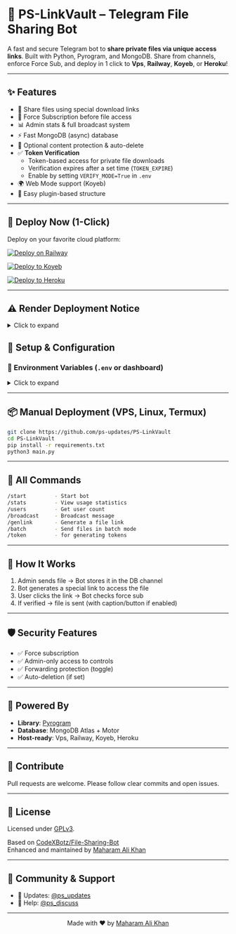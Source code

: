 # 🔐 PS-LinkVault – Telegram File Sharing Bot

A fast and secure Telegram bot to **share private files via unique access links**. Built with Python, Pyrogram, and MongoDB. Share from channels, enforce Force Sub, and deploy in 1 click to **Vps**, **Railway**, **Koyeb**, or **Heroku**!

---

## ✨ Features

- 🔗 Share files using special download links  
- 🚫 Force Subscription before file access  
- 📊 Admin stats & full broadcast system  
- ⚡ Fast MongoDB (async) database  
- 🔐 Optional content protection & auto-delete
- ✅ **Token Verification**
  - Token-based access for private file downloads
  - Verification expires after a set time (`TOKEN_EXPIRE`)
  - Enable by setting `VERIFY_MODE=True` in `.env`
- 🌍 Web Mode support (Koyeb)  
- 🧩 Easy plugin-based structure  

---

## 🚀 Deploy Now (1-Click)

Deploy on your favorite cloud platform:

[![Deploy on Railway](https://railway.app/button.svg)](https://railway.app/new)

[![Deploy to Koyeb](https://www.koyeb.com/static/images/deploy/button.svg)](https://app.koyeb.com/deploy?type=git&repository=github.com/ps-updates/PS-LinkVault&branch=main&name=ps-linkvault)

[![Deploy to Heroku](https://www.herokucdn.com/deploy/button.svg)](https://heroku.com/deploy)

---

## ⚠️ Render Deployment Notice
<details>
<summary>Click to expand
</summary>

  
This project has **not been tested on Render**. While deployment might work, some users have reported account suspensions.  
If you choose to deploy on Render, **do so at your own risk**. We are not responsible for any account bans, suspensions, or data loss.

For a smoother experience, we recommend using platforms like **Koyeb**, **Heroku**, **Railway**, or your own **VPS**, which are known to work well with this setup.

</details>


## 🔧 Setup & Configuration

### 📁 Environment Variables (`.env` or dashboard)
<details>
<summary>Click to expand</summary>

```env
# Bot Configuration
API_ID=your_api_id
API_HASH=your_api_hash
BOT_TOKEN=your_bot_token
BOT_WORKERS=4

# Channel Configuration
CHANNEL_ID=your_channel_id
OWNER_ID=your_owner_id
FORCE_SUB_CHANNEL=your_force_sub_channel_id

# Database
DATABASE_URL=your_mongodb_url
DATABASE_NAME=Cluster0

# Web Configuration
WEB_MODE=False
PORT=8080

# Admin Users
ADMINS=123456789 987654321

# Messages
START_MESSAGE=Hello {first}!

I can store private files and generate shareable links.
FORCE_SUB_MESSAGE=You must join our channel before accessing files.
CUSTOM_CAPTION=None

VERIFY_MODE=True                # Enable/disable token system
TOKEN_EXPIRE=21600               # Expiry time in seconds (default: 21600 = 6 Hours)
SHORTLINK_API=your_api_key     # (Optional) If using shortlink-based ad tasks
SHORTLINK_URL=xyz.io   # (Optional) Shortener base URL add without https:// or http://
TUTORIAL=https://youtu.be/abc123  # Optional tutorial for users

# Optional
PROTECT_CONTENT=False
DISABLE_CHANNEL_BUTTON=True
AUTO_DELETE_TIME=0
JOIN_REQUEST_ENABLED=False
```

</details>

---

## 📦 Manual Deployment (VPS, Linux, Termux)

```bash
git clone https://github.com/ps-updates/PS-LinkVault
cd PS-LinkVault
pip install -r requirements.txt
python3 main.py
```

---

## 🔑 All Commands

```bash
/start         - Start bot  
/stats         - View usage statistics  
/users         - Get user count  
/broadcast     - Broadcast message  
/genlink       - Generate a file link  
/batch         - Send files in batch mode
/token         - for generating tokens 
```

---

## 📂 How It Works

1. Admin sends file → Bot stores it in the DB channel  
2. Bot generates a special link to access the file  
3. User clicks the link → Bot checks force sub  
4. If verified → file is sent (with caption/button if enabled)

---

## 🛡️ Security Features

- ✅ Force subscription
- ✅ Admin-only access to controls
- ✅ Forwarding protection (toggle)
- ✅ Auto-deletion (if set)

---

## 🧠 Powered By

- **Library**: [Pyrogram](https://docs.pyrogram.org/)  
- **Database**: MongoDB Atlas + Motor  
- **Host-ready**: Vps, Railway, Koyeb, Heroku  

---

## 🤝 Contribute

Pull requests are welcome. Please follow clear commits and open issues.

---

## 📄 License

Licensed under [GPLv3](LICENSE).

Based on [CodeXBotz/File-Sharing-Bot](https://github.com/CodeXBotz/File-Sharing-Bot)  
Enhanced and maintained by [Maharam Ali Khan](https://github.com/ps-updates)

---

## 📢 Community & Support

- 🔔 Updates: [@ps_updates](https://t.me/ps_updates)  
- 💬 Help: [@ps_discuss](https://t.me/ps_discuss)

---

<div align="center">
Made with ❤️ by <a href="https://github.com/ps-updates">Maharam Ali Khan</a>
</div>
